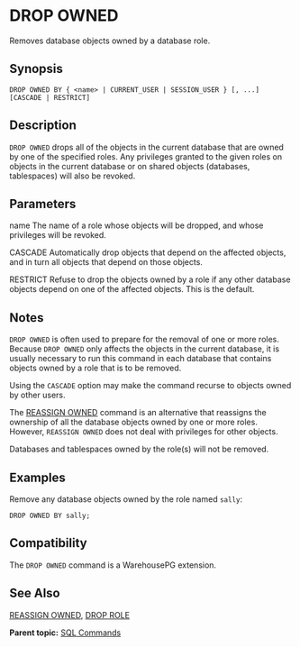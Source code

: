 # DROP OWNED 

Removes database objects owned by a database role.

## <a id="section2"></a>Synopsis 

``` {#sql_command_synopsis}
DROP OWNED BY { <name> | CURRENT_USER | SESSION_USER } [, ...] [CASCADE | RESTRICT]
```

## <a id="section3"></a>Description 

`DROP OWNED` drops all of the objects in the current database that are owned by one of the specified roles. Any privileges granted to the given roles on objects in the current database or on shared objects \(databases, tablespaces\) will also be revoked.

## <a id="section4"></a>Parameters 

name
The name of a role whose objects will be dropped, and whose privileges will be revoked.

CASCADE
Automatically drop objects that depend on the affected objects, and in turn all objects that depend on those objects.

RESTRICT
Refuse to drop the objects owned by a role if any other database objects depend on one of the affected objects. This is the default.

## <a id="section5"></a>Notes 

`DROP OWNED` is often used to prepare for the removal of one or more roles. Because `DROP OWNED` only affects the objects in the current database, it is usually necessary to run this command in each database that contains objects owned by a role that is to be removed.

Using the `CASCADE` option may make the command recurse to objects owned by other users.

The [REASSIGN OWNED](REASSIGN_OWNED.html) command is an alternative that reassigns the ownership of all the database objects owned by one or more roles. However, `REASSIGN OWNED` does not deal with privileges for other objects.

Databases and tablespaces owned by the role\(s\) will not be removed.

## <a id="section6"></a>Examples 

Remove any database objects owned by the role named `sally`:

```
DROP OWNED BY sally;
```

## <a id="section7"></a>Compatibility 

The `DROP OWNED` command is a WarehousePG extension.

## <a id="section8"></a>See Also 

[REASSIGN OWNED](REASSIGN_OWNED.html), [DROP ROLE](DROP_ROLE.html)

**Parent topic:** [SQL Commands](../sql_commands/sql_ref.html)


